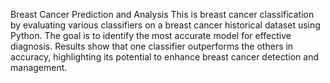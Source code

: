 Breast Cancer Prediction and Analysis
This is breast cancer classification by evaluating various classifiers on a breast cancer historical dataset using Python. The goal is to identify the most accurate model for effective diagnosis. Results show that one classifier outperforms the others in accuracy, highlighting its potential to enhance breast cancer detection and management.
